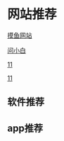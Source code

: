 # 网站推荐

[摸鱼网站](https://poki.com/zh)

[问小白](https://www.wenxiaobai.com/)

<a href="https://hellogithub.com/" >
11
</a>

<a href="https://hellogithub.com/" >11</a>

## 软件推荐





## app推荐
